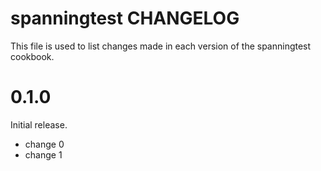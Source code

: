 # spanningtest CHANGELOG

This file is used to list changes made in each version of the spanningtest cookbook.

# 0.1.0

Initial release.

- change 0
- change 1

